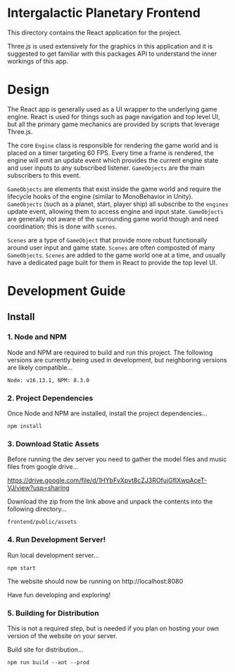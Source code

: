 # Intergalactic Planetary Frontend #

This directory contains the React application for the project.

Three.js is used extensively for the graphics in this application and it is suggested to get familiar with this packages API to understand the inner workings of this app.

# Design #

The React app is generally used as a UI wrapper to the underlying game engine.  React is used for things such as page navigation and top level UI, but all the primary game mechanics are provided by scripts that leverage Three.js.

The core `Engine` class is responsible for rendering the game world and is placed on a timer targeting 60 FPS.  Every time a frame is rendered, the engine will emit an update event which provides the current engine state and user inputs to any subscribed listener. `GameObjects` are the main subscribers to this event.

`GameObjects` are elements that exist inside the game world and require the lifecycle hooks of the engine (similar to MonoBehavior in Unity).  `GameObjects` (such as a planet, start, player ship) all subscribe to the `engines` update event, allowing them to access engine and input state.  `GameObjects` are generally not aware of the surrounding game world though and need coordination; this is done with `scenes`.

`Scenes` are a type of `GameObject` that provide more robust functionally around user input and game state. `Scenes` are often composted of many `GameObjects`.  `Scenes` are added to the game world one at a time, and usually have a dedicated page built for them in React to provide the top level UI.

# Development Guide #

## Install ##

### 1. Node and NPM ###
Node and NPM are required to build and run this project. The following versions are currently being used in development, but neighboring versions are likely compatible...

`Node: v16.13.1, NPM: 8.3.0`

### 2. Project Dependencies ###
Once Node and NPM are installed, install the project dependencies...

`npm install`

### 3. Download Static Assets ###
Before running the dev server you need to gather the model files and music files from google drive...

https://drive.google.com/file/d/1HYbFvXpvt8cZJ3ROfujGfIXwpAceT-VJ/view?usp=sharing

Download the zip from the link above and unpack the contents into the following directory...

`frontend/public/assets`

### 4. Run Development Server! ###

Run local development server...

`npm start`

The website should now be running on http://localhost:8080

Have fun developing and exploring!

### 5. Building for Distribution ###

This is not a required step, but is needed if you plan on hosting your own version of the website on your server.

Build site for distribution...

`npm run build --aot --prod`
